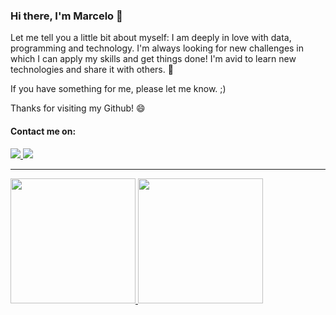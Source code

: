 ### Hi there, I'm Marcelo 👋 


Let me tell you a little bit about myself: I am deeply in love with data, programming and technology. I'm always looking for new challenges in which I can apply my skills and get things done! I'm avid to learn new technologies and share it with others. 🌱

If you have something for me, please let me know. ;)

Thanks for visiting my Github! 😄

#### Contact me on:

<div>
    <a href="mailto:franklin.alves.oliveira@gmail.com" target="_blank">
        <img src="https://img.shields.io/badge/Gmail-D14836?style=for-the-badge&logo=gmail&logoColor=white" target="_blank"/>
    </a>
    <a href="https://www.linkedin.com/in/franklin-oliveira95/" target="_blank">
        <img src="https://img.shields.io/badge/LinkedIn-0077B5?style=for-the-badge&logo=linkedin&logoColor=white" target="_blank"/>
    </a>
</div>


-----

<div>
    <a href="https://github.com/Franklin-oliveira">
        <img height="200em" src="https://github-readme-stats.vercel.app/api/top-langs/?username=Franklin-oliveira&layout=compact&langs_count=16&theme=light"/>
        <img height="200em" src="https://github-readme-stats.vercel.app/api?username=Franklin-oliveira&show_icons=true&theme=light&include_all_commits=true&count_private=true"/>
    </a>
</div>

<!--
**Marcelobbr/Marcelobbr** is a ✨ _special_ ✨ repository because its `README.md` (this file) appears on your GitHub profile.

Here are some ideas to get you started:

- 🔭 I’m currently working on ...
- 🌱 I’m currently learning ...
- 👯 I’m looking to collaborate on ...
- 🤔 I’m looking for help with ...
- 💬 Ask me about ...
- 📫 How to reach me: ...
- 😄 Pronouns: ...
- ⚡ Fun fact: ...
-->
